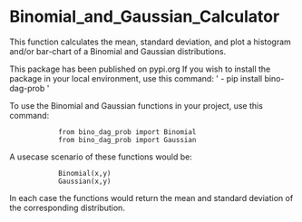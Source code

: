 # Binomial_and_Gaussian_Calculator
This function calculates the mean, standard deviation, and plot a histogram and/or bar-chart of a Binomial and Gaussian distributions.

This package has been published on pypi.org 
If you wish to install the package in your local environment, use this command:
				' - pip install bino-dag-prob '

To use the Binomial and Gaussian functions in your project, use this command:

				from bino_dag_prob import Binomial
				from bino_dag_prob import Gaussian

A usecase scenario of these functions would be:

				Binomial(x,y)
				Gaussian(x,y)
		
In each case the functions would return the mean and standard deviation of the corresponding distribution.  



